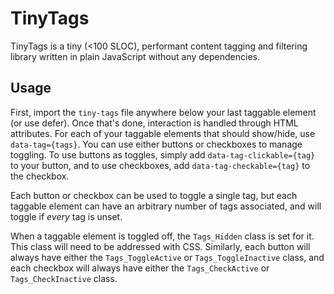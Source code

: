# TinyTags

TinyTags is a tiny (<100 SLOC), performant content tagging and filtering library written in plain JavaScript without any dependencies.

## Usage

First, import the `tiny-tags` file anywhere below your last taggable element (or use defer).
Once that's done, interaction is handled through HTML attributes.
For each of your taggable elements that should show/hide, use `data-tag={tags}`.
You can use either buttons or checkboxes to manage toggling.
To use buttons as toggles, simply add `data-tag-clickable={tag}` to your button, and to use checkboxes, add `data-tag-checkable={tag}` to the checkbox.

Each button or checkbox can be used to toggle a single tag, but each taggable element can have an arbitrary number of tags associated, and will toggle if _every_ tag is unset.

When a taggable element is toggled off, the `Tags_Hidden` class is set for it.
This class will need to be addressed with CSS.
Similarly, each button will always have either the `Tags_ToggleActive` or `Tags_ToggleInactive` class, and each checkbox will always have either the `Tags_CheckActive` or `Tags_CheckInactive` class.
